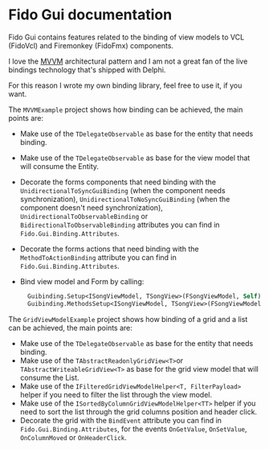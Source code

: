 # Fido Gui documentation

Fido Gui contains features related to the binding of view models to VCL (FidoVcl) and Firemonkey (FidoFmx) components.

I love the [MVVM](https://en.wikipedia.org/wiki/Model%E2%80%93view%E2%80%93viewmodel) architectural pattern and I am not a great fan of the live bindings technology that's shipped with Delphi.

For this reason I wrote my own binding library, feel free to use it, if you want.

The `MVVMExample` project shows how binding can be achieved, the main points are:

- Make use of  the `TDelegateObservable` as base for the entity that needs binding. 

- Make use of  the `TDelegateObservable` as base for the view model that will consume the Entity.

- Decorate the forms components that need binding with the `UnidirectionalToSyncGuiBinding` (when the component needs synchronization), `UnidirectionalToNoSyncGuiBinding` (when the component doesn't need synchronization), `UnidirectionalToObservableBinding` or `BidirectionalToObservableBinding` attributes you can find in `Fido.Gui.Binding.Attributes`.

- Decorate the forms actions that need binding with the `MethodToActionBinding` attribute you can find in `Fido.Gui.Binding.Attributes`.

- Bind view model and Form by calling:

  ```pascal
    Guibinding.Setup<ISongViewModel, TSongView>(FSongViewModel, Self);
    Guibinding.MethodsSetup<ISongViewModel, TSongView>(FSongViewModel, Self);
  ```

The `GridViewModelExample` project shows how binding of a grid and a list can be achieved, the main points are:

- Make use of  the `TDelegateObservable` as base for the entity that needs binding. 
- Make use of  the `TAbstractReadonlyGridView<T>`or `TAbstractWriteableGridView<T>` as base for the grid view model that will consume the List.
- Make use of  the `IFilteredGridViewModelHelper<T, FilterPayload>` helper if you need to filter the list through the view model.
- Make use of  the `ISortedByColumnGridViewModelHelper<TT>` helper if you need to sort the list through the grid columns position and header click.
- Decorate the grid with the `BindEvent` attribute you can find in `Fido.Gui.Binding.Attributes`, for the events `OnGetValue`, `OnSetValue`, `OnColumnMoved` or `OnHeaderClick`.
